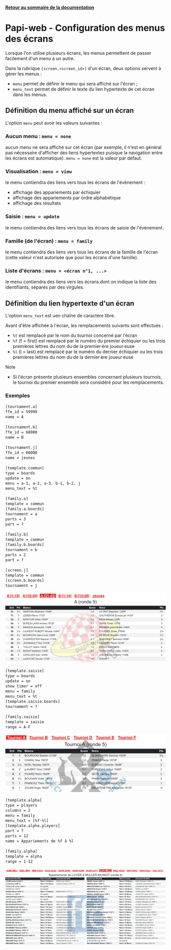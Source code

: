 **[Retour au sommaire de la documentation](../README.md)**

# Papi-web - Configuration des menus des écrans

Lorsque l'on utilise plusieurs écrans, les menus permettent de passer facilement d'un menu à un autre.

Dans la rubrique `[screen.<screen_id>]` d'un écran, deux options servent à gérer les menus :
- `menu` permet de définir le menu qui sera affiché sur l'écran ;
- `menu_text` permet de définir le texte du lien hypertexte de cet écran dans les menus.

## Définition du menu affiché sur un écran

L'option `menu` peut avoir les valeurs suivantes :

### Aucun menu : `menu = none`

aucun menu ne sera affiché sur cet écran (par exemple, il n'est en général pas nécessaire d'afficher des liens hypertextes puisque la navigation entre les écrans est automatique). `menu = none` est la valeur par défaut.

### Visualisation : `menu = view`

le menu contiendra des liens vers tous les écrans de l'évènement :
- affichage des appariements par échiquier
- affichage des appariements par ordre alphabétique
- affichage des résultats

### Saisie : `menu = update`

le menu contiendra des liens vers tous les écrans de saisie de l'évènement.

### Famille (de l'écran) : `menu = family`

le menu contiendra des liens vers tous les écrans de la famille de l'écran (cette valeur n'est autorisée que pour les écrans d'une famille).

### Liste d'écrans : `menu = <écran n°1, ...>`

le menu contiendra des liens vers les écrans dont on indique la liste des identifiants, séparés par des virgules.

## Définition du lien hypertexte d'un écran

L'option `menu_text` est uen chaîne de caractère libre.

Avant d'être affichée à l'écran, les remplacements suivants sont effectués :
- `%t` est remplacé par le nom du tournoi concerné par l'écran
- `%f` (f = first) est remplacé par le numéro du premier échiquier ou les trois premières lettres du nom du·de la premier·ère joueur·euse
- `%l` (l = last) est remplacé par le numéro du dernier échiquier ou les trois premières lettres du nom du·de la dernier·ère joueur·euse

> [!NOTE]
- Si l'écran présente plusieurs ensembles concernant plusieurs tournois, le tournoi du premier ensemble sera considéré pour les remplacements.

### Exemples

```
[tournament.a]
ffe_id = 59999
name = A

[tournament.b]
ffe_id = 60000
name = B

[tournament.j]
ffe_id = 60000
name = jeunes

[template.commun]
type = boards
update = on
menu = a-1, a-2, a-3, b-1, b-2, j
menu_text = %t

[family.a]
template = commun
[family.a.boards]
tournament = a
parts = 3
part = ?

[family.b]
template = commun
[family.b.boards]
tournament = b
parts = 2
part = ?

[screen.j]
template = commun
[screen.b.boards]
tournament = j
```

![img.png](images/menus-0.jpg)

```
[template.saisie]
type = boards
update = on
show_timer = off
menu = family
menu_text = %t
[template.saisie.boards]
tournament = ?

[family.saisie]
template = saisie
range = A-F
```

![img.png](images/menus-1.jpg)

```
[template.alpha]
type = players
columns = 2
menu = family
menu_text = [%f-%l]
[template.alpha.players]
part = ?
parts = 12
name = Appariements de %f à %l

[family.alpha]
template = alpha
range = 1-12
```

![img.png](images/menus-2.jpg)